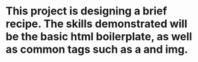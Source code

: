 # This project is designing a brief recipe. The skills demonstrated will be the basic html boilerplate, as well as common tags such as a and img.